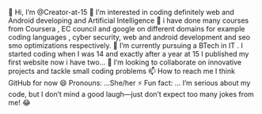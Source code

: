 👋 Hi, I’m @Creator-at-15
👀 I’m interested in coding definitely web and Android developing and Artificial Intelligence 🤩 i have done many courses from Coursera , EC council and google on different domains for example coding languages , cyber security, web and android development and seo smo optimizations respectively.
🌱 I’m currently pursuing a BTech in IT . I started coding when I was 14 and exactly after a year at 15 I published my first website now i have two...
💞️ I’m looking to collaborate on innovative projects and tackle small coding problems
📫 How to reach me I think GitHub for now
😄 Pronouns: ...She/her
⚡ Fun fact: ... I’m serious about my code, but I don’t mind a good laugh—just don’t expect too many jokes from me! 😂

<!---
Aryama-srivastav/Aryama-srivastav is a ✨ special ✨ repository because its `README.md` (this file) appears on your GitHub profile.
You can click the Preview link to take a look at your changes.
--->
